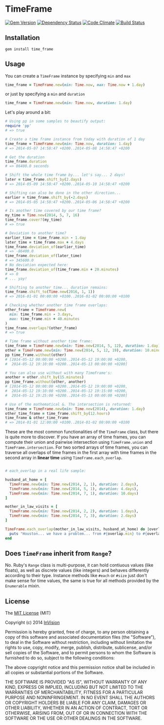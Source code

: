 # TimeFrame

[![Gem Version](https://badge.fury.io/rb/time_frame.svg)](http://badge.fury.io/rb/time_frame)
[![Dependency Status](https://gemnasium.com/injixo/time_frame.svg)](https://gemnasium.com/injixo/time_frame)
[![Code Climate](https://codeclimate.com/github/injixo/time_frame.png)](https://codeclimate.com/github/injixo/time_frame)
[![Build Status](https://travis-ci.org/injixo/time_frame.svg?branch=master)](https://travis-ci.org/injixo/time_frame)

## Installation

`gem install time_frame`

## Usage

You can create a `TimeFrame` instance by specifying `min` and `max`

```ruby
time_frame = TimeFrame.new(min: Time.now, max: Time.now + 1.day)
```

or just by specifying a `min` and `duration`

```ruby
time_frame = TimeFrame.new(min: Time.now, duration: 1.day)
```

Let's play around a bit:

```ruby
# Using pp in some samples to beautify output:
require 'pp'
# => true

# Create a time frame instance from today with duration of 1 day
time_frame = TimeFrame.new(min: Time.now, duration: 1.day)
# => 2014-05-07 14:58:47 +0200..2014-05-08 14:58:47 +0200

# Get the duration
time_frame.duration
# => 86400.0 seconds

# Shift the whole time frame by... let's say... 2 days!
later = time_frame.shift_by(2.days)
# => 2014-05-09 14:58:47 +0200..2014-05-10 14:58:47 +0200

# Shifting can also be done in the other direction...
earlier = time_frame.shift_by(-2.days)
# => 2014-05-05 14:58:47 +0200..2014-05-06 14:58:47 +0200

# Is another time covered by our time frame?
my_time = Time.new(2014, 5, 7, 16)
time_frame.cover?(my_time)
# => true

# Deviation to another time?
earlier_time = time_frame.min - 1.day
later_time = time_frame.max + 4.days
time_frame.deviation_of(earlier_time)
# => -86400.0
time_frame.deviation_of(later_time)
# => 345600.0
# No deviation expected here:
time_frame.deviation_of(time_frame.min + 20.minutes)
# => 0
# ... yay!

# Shifting to another time... duration remains:
time_frame.shift_to(Time.new(2016, 1, 1))
# => 2016-01-01 00:00:00 +0100..2016-01-02 00:00:00 +0100

# Checking whether another time frame overlaps:
other_frame = TimeFrame.new(
  min: time_frame.min - 3.days,
  max: time_frame.min + 40.minutes
)
time_frame.overlaps?(other_frame)
# => true

# Time frame without another time frame:
time_frame = TimeFrame.new(min: Time.new(2014, 5, 12), duration: 1.day)
other = TimeFrame.new(min: Time.new(2014, 5, 12, 19), duration: 10.minutes)
pp time_frame.without(other)
# [2014-05-12 00:00:00 +0200..2014-05-12 19:00:00 +0200,
#  2014-05-12 19:10:00 +0200..2014-05-13 00:00:00 +0200]

# You can also use without with many TimeFrame's:
another = other.shift_by(15.minutes)
pp time_frame.without(other, another)
# [2014-05-12 00:00:00 +0200..2014-05-12 19:00:00 +0200,
#  2014-05-12 19:10:00 +0200..2014-05-12 19:15:00 +0200,
#  2014-05-12 19:25:00 +0200..2014-05-13 00:00:00 +0200]

# Use of the mathematical &. The intersection is returned:
time_frame = TimeFrame.new(min: Time.new(2014), duration: 1.day)
other_time_frame = time_frame.shift_by(12.hours)
time_frame & other_time_frame
# => 2014-01-01 12:00:00 +0100..2014-01-02 00:00:00 +0100

```

These are the most common functionalities of the `TimeFrame` class, but there is quite more to discover. If you have an array of time frames, you can compute their union and pairwise intersection using `TimeFrame.union` and `TimeFrame.intersection`. For two sorted arrays of time frames, you can traverse all overlaps of time frames in the first array with time frames in the second array in **linear time** using `TimeFrame.each_overlap`.

```ruby

# each_overlap in a real life sample:

husband_at_home = [
  TimeFrame.new(min: Time.new(2014, 2, 1), duration: 2.days),
  TimeFrame.new(min: Time.new(2014, 5, 1), duration: 4.days),
  TimeFrame.new(min: Time.new(2014, 7, 1), duration: 10.days)
]

mother_in_law_visits = [
  TimeFrame.new(min: Time.new(2014, 2, 2), duration: 1.days),
  TimeFrame.new(min: Time.new(2014, 7, 3), duration: 2.days)
]

TimeFrame.each_overlap(mother_in_law_visits, husband_at_home) do |overlap|
  puts "Houston... we have a problem... from #{overlap.min} to #{overlap.max}"
end

```

## Does `TimeFrame` inherit from `Range`?
No. Ruby's `Range` class is multi-purpose, it can hold contiuous values (like floats), as well as discrete values (like integers) and behaves differently according to their type. Instance methods like `#each` or `#size` just don't make sense for time values, the same is true for all methods provided by the `Enumerable` mixin.


## License

The [MIT License](http://opensource.org/licenses/MIT) (MIT)

Copyright (c) 2014 [InVision](http://www.invision.de)

Permission is hereby granted, free of charge, to any person obtaining a copy
of this software and associated documentation files (the "Software"), to deal
in the Software without restriction, including without limitation the rights
to use, copy, modify, merge, publish, distribute, sublicense, and/or sell
copies of the Software, and to permit persons to whom the Software is
furnished to do so, subject to the following conditions:

The above copyright notice and this permission notice shall be included in
all copies or substantial portions of the Software.

THE SOFTWARE IS PROVIDED "AS IS", WITHOUT WARRANTY OF ANY KIND, EXPRESS OR
IMPLIED, INCLUDING BUT NOT LIMITED TO THE WARRANTIES OF MERCHANTABILITY,
FITNESS FOR A PARTICULAR PURPOSE AND NONINFRINGEMENT. IN NO EVENT SHALL THE
AUTHORS OR COPYRIGHT HOLDERS BE LIABLE FOR ANY CLAIM, DAMAGES OR OTHER
LIABILITY, WHETHER IN AN ACTION OF CONTRACT, TORT OR OTHERWISE, ARISING FROM,
OUT OF OR IN CONNECTION WITH THE SOFTWARE OR THE USE OR OTHER DEALINGS IN
THE SOFTWARE.
